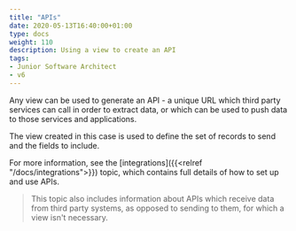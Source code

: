 ```yaml
---
title: "APIs"
date: 2020-05-13T16:40:00+01:00
type: docs
weight: 110
description: Using a view to create an API
tags:
- Junior Software Architect
- v6
---
```

Any view can be used to generate an API - a unique URL which third party services can call in order to extract data, or which can be used to push data to those services and applications.

The view created in this case is used to define the set of records to send and the fields to include.

For more information, see the [integrations]({{<relref "/docs/integrations">}}) topic, which contains full details of how to set up and use APIs.

> This topic also includes information about APIs which receive data from third party systems, as opposed to sending to them, for which a view isn't necessary.